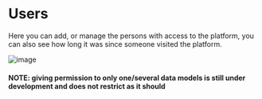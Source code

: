 # Users
Here you can add, or manage the persons with access to the platform, you can also see how long it was since someone visited the platform.

![image](https://user-images.githubusercontent.com/103515314/208648848-bb273137-3638-41e5-b46b-cd37453a30f7.png)

#### NOTE: giving permission to only one/several data models is still under development and does not restrict as it should